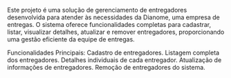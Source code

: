 Este projeto é uma solução de gerenciamento de entregadores desenvolvida para atender às necessidades da Dianome, uma empresa de entregas. O sistema oferece funcionalidades completas para cadastrar, listar, visualizar detalhes, atualizar e remover entregadores, proporcionando uma gestão eficiente da equipe de entregas.

Funcionalidades Principais:
Cadastro de entregadores.
Listagem completa dos entregadores.
Detalhes individuais de cada entregador.
Atualização de informações de entregadores.
Remoção de entregadores do sistema.
